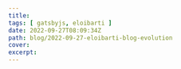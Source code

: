 ```yaml
---
title: 
tags: [ gatsbyjs, eloibarti ]
date: 2022-09-27T08:09:34Z
path: blog/2022-09-27-eloibarti-blog-evolution
cover: 
excerpt: 
---
```


